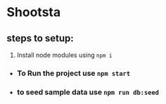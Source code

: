 # Shootsta

## steps to setup:
  1. Install node modules using `npm i` 

- ### To Run the project use `npm start`

- ### to seed sample data use `npm run db:seed`

